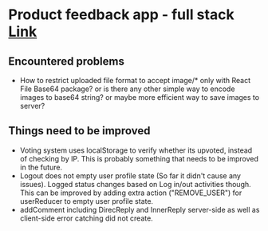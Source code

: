 # Product feedback app - full stack [Link](https://fullstack-product-feedback-app.herokuapp.com/)

## Encountered problems
- How to restrict uploaded file format to accept image/* only with React File Base64 package? or is there any other simple way to encode images to base64 string? or maybe more efficient way to save images to server?



## Things need to be improved
- Voting system uses localStorage to verify whether its upvoted, instead of checking by IP. This is probably something that needs to be improved in the future.
- Logout does not empty user profile state (So far it didn't cause any issues). Logged status changes based on Log in/out activities though. This can be improved by adding extra action ("REMOVE_USER") for userReducer to empty user profile state.
- addComment including DirecReply and InnerReply server-side as well as client-side error catching did not create.
